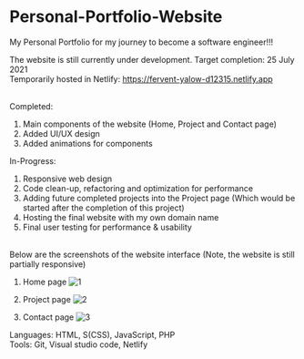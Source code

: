 # Personal-Portfolio-Website
My Personal Portfolio for my journey to become a software engineer!!!

The website is still currently under development. Target completion: 25 July 2021
<br>Temporarily hosted in Netlify: https://fervent-yalow-d12315.netlify.app

<br>Completed:
1. Main components of the website (Home, Project and Contact page)
2. Added UI/UX design
3. Added animations for components

In-Progress:
1. Responsive web design
2. Code clean-up, refactoring and optimization for performance
3. Adding future completed projects into the Project page (Which would be started after the completion of this project)
4. Hosting the final website with my own domain name
5. Final user testing for performance & usability

<br>Below are the screenshots of the website interface (Note, the website is still partially responsive)
1. Home page
![1](https://user-images.githubusercontent.com/79066503/126161074-fda8dbd0-1b43-46f5-bd58-328ff2ab99b2.PNG)

2. Project page
![2](https://user-images.githubusercontent.com/79066503/126161082-35407634-6ca2-4dac-b026-2c98833076b1.PNG)

3. Contact page
![3](https://user-images.githubusercontent.com/79066503/126161087-45d84350-e8c7-4620-9b08-402c3560dc92.PNG)


Languages: HTML, S(CSS), JavaScript, PHP
<br>Tools: Git, Visual studio code, Netlify

